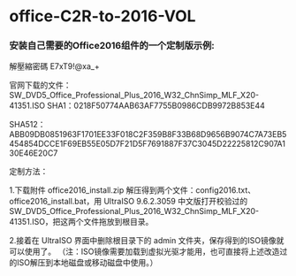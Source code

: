 # office-C2R-to-2016-VOL
### 安装自己需要的Office2016组件的一个定制版示例:

解壓縮密碼 E7xT9!@xa_+

官网下载的文件：
SW_DVD5_Office_Professional_Plus_2016_W32_ChnSimp_MLF_X20-41351.ISO
SHA1：0218F50774AAB63AF7755B0986CDB9972B853E44

SHA512：ABB09DB0851963F1701EE33F018C2F359B8F33B68D9656B9074C7A73EB5454854DCCE1F69EB55E05D7F21D5F7691887F37C3045D22225812C907A130E46E20C7

定制方法：

1.下载附件 office2016_install.zip 解压得到两个文件：config2016.txt、office2016_install.bat，用 UltraISO 9.6.2.3059 中文版打开校验过的SW_DVD5_Office_Professional_Plus_2016_W32_ChnSimp_MLF_X20-41351.ISO，把这两个文件拖放到根目录。 

2.接着在 UltraISO 界面中删除根目录下的 admin 文件夹，保存得到的ISO镜像就可以使用了。 （注：ISO镜像需要加载到虚拟光驱才能用，也可直接将上述改造过的ISO解压到本地磁盘或移动磁盘中使用。）
